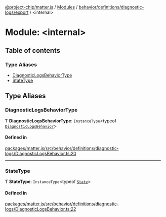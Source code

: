 [@project-chip/matter.js](../README.md) / [Modules](../modules.md) / [behavior/definitions/diagnostic-logs/export](behavior_definitions_diagnostic_logs_export.md) / \<internal\>

# Module: \<internal\>

## Table of contents

### Type Aliases

- [DiagnosticLogsBehaviorType](behavior_definitions_diagnostic_logs_export._internal_.md#diagnosticlogsbehaviortype)
- [StateType](behavior_definitions_diagnostic_logs_export._internal_.md#statetype)

## Type Aliases

### DiagnosticLogsBehaviorType

Ƭ **DiagnosticLogsBehaviorType**: `InstanceType`\<typeof [`DiagnosticLogsBehavior`](behavior_definitions_diagnostic_logs_export.md#diagnosticlogsbehavior)\>

#### Defined in

[packages/matter.js/src/behavior/definitions/diagnostic-logs/DiagnosticLogsBehavior.ts:20](https://github.com/project-chip/matter.js/blob/3adaded6/packages/matter.js/src/behavior/definitions/diagnostic-logs/DiagnosticLogsBehavior.ts#L20)

___

### StateType

Ƭ **StateType**: `InstanceType`\<typeof [`State`](../classes/behavior_definitions_diagnostic_logs_export.DiagnosticLogsServer.md#state-1)\>

#### Defined in

[packages/matter.js/src/behavior/definitions/diagnostic-logs/DiagnosticLogsBehavior.ts:22](https://github.com/project-chip/matter.js/blob/3adaded6/packages/matter.js/src/behavior/definitions/diagnostic-logs/DiagnosticLogsBehavior.ts#L22)
